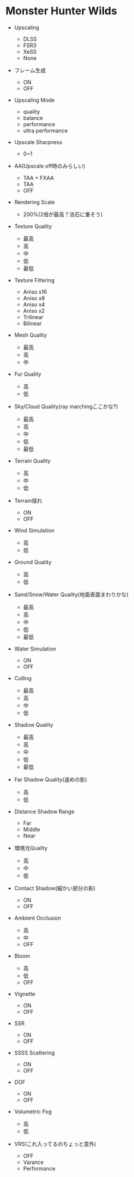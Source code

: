 # Monster Hunter Wilds
* Upscaling
    - DLSS
    - FSR3
    - XeSS
    - None

* フレーム生成
    - ON
    - OFF

* Upscaling Mode
    - quality
    - balance
    - performance
    - ultra performance

* Upscale Sharpness
    - 0~1

* AA(Upscale off時のみらしい)
    - TAA + FXAA
    - TAA
    - OFF

* Rendering Scale
    - 200%(2倍が最高？流石に重そう)

* Texture Quality
    - 最高
    - 高
    - 中
    - 低
    - 最低

* Texture Filtering
    - Aniso x16
    - Aniso x8
    - Aniso x4
    - Aniso x2
    - Trilinear
    - Bilinear

* Mesh Quality
    - 最高
    - 高
    - 中

* Fur Quality
    - 高
    - 低

* Sky/Cloud Quality(ray marchingここかな?)
    - 最高
    - 高
    - 中
    - 低
    - 最低

* Terrain Quality
    - 高
    - 中
    - 低

* Terrain揺れ
    - ON
    - OFF

* Wind Simulation
    - 高
    - 低

* Ground Quality
    - 高
    - 低

* Sand/Snow/Water Quality(地面表面まわりかな)
    - 最高
    - 高
    - 中
    - 低
    - 最低

* Water Simulation
    - ON
    - OFF

* Culling
    - 最高
    - 高
    - 中
    - 低

* Shadow Quality
    - 最高
    - 高
    - 中
    - 低
    - 最低

* Far Shadow Quality(遠めの影)
    - 高
    - 低

* Distance Shadow Range
    - Far
    - Middle
    - Near

* 環境光Quality
    - 高
    - 中
    - 低

* Contact Shadow(細かい部分の影)
    - ON
    - OFF

* Ambient Occlusion
    - 高
    - 中
    - OFF

* Bloom
    - 高
    - 低
    - OFF

* Vignette
    - ON
    - OFF

* SSR
    - ON
    - OFF

* SSSS Scattering
    - ON
    - OFF

* DOF
    - ON
    - OFF

* Volumetric Fog
    - 高
    - 低

* VRS(これ入ってるのちょっと意外)
    - OFF
    - Varance
    - Performance